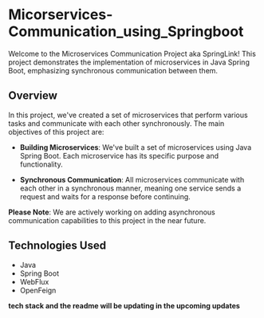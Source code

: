 # Micorservices-Communication_using_Springboot

Welcome to the Microservices Communication Project aka SpringLink! This project demonstrates the implementation of microservices in Java Spring Boot, emphasizing synchronous communication between them.

## Overview

In this project, we've created a set of microservices that perform various tasks and communicate with each other synchronously. The main objectives of this project are:

- **Building Microservices**: We've built a set of microservices using Java Spring Boot. Each microservice has its specific purpose and functionality.

- **Synchronous Communication**: All microservices communicate with each other in a synchronous manner, meaning one service sends a request and waits for a response before continuing.

**Please Note**: We are actively working on adding asynchronous communication capabilities to this project in the near future.


## Technologies Used

- Java
- Spring Boot
- WebFlux
- OpenFeign

**tech stack and the readme will be updating in the upcoming updates**
